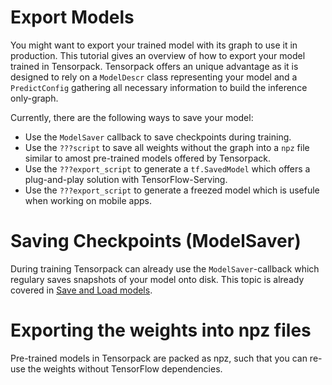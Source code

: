 # Export Models

You might want to export your trained model with its graph to use it in production.
This tutorial gives an overview of how to export your model trained in Tensorpack. Tensorpack offers an unique advantage as it is designed to rely on a `ModelDescr` class representing your model and a `PredictConfig` gathering all necessary information to build the inference only-graph.

Currently, there are the following ways to save your model:

- Use the `ModelSaver` callback to save checkpoints during training.
- Use the `???script` to save all weights without the graph into a `npz` file similar to amost pre-trained models offered by Tensorpack.
- Use the `???export_script` to generate a `tf.SavedModel` which offers a plug-and-play solution with TensorFlow-Serving.
- Use the `???export_script` to generate a freezed model which is usefule when working on mobile apps.



# Saving Checkpoints (ModelSaver)

During training Tensorpack can already use the `ModelSaver`-callback which regulary saves snapshots of your model onto disk.
This topic is already covered in [Save and Load models](save-load.html).

# Exporting the weights into npz files

Pre-trained models in Tensorpack are packed as npz, such that you can re-use the weights without TensorFlow dependencies.
